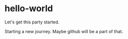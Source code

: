 # hello-world
Let's get this party started.

Starting a new journey. Maybe github will be a part of that.
